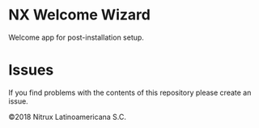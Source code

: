 # NX Welcome Wizard

Welcome app for post-installation setup.

# Issues
If you find problems with the contents of this repository please create an issue.

©2018 Nitrux Latinoamericana S.C.

